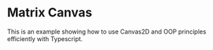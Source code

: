 # Matrix Canvas

This is an example showing how to use Canvas2D and OOP principles efficiently with Typescript. 
